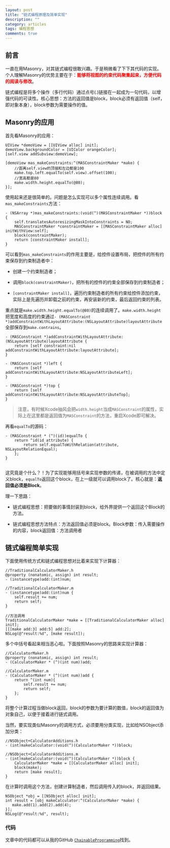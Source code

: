 ```yaml
---
layout: post
title: "链式编程原理及简单实现"
description: ""
category: articles
tags: 编程思想
comments: true
---
```



## 前言

一直在用Masonry，对其链式编程很敢兴趣。于是稍微看了下下其代码的实现。个人理解Masonry的优势主要在于：<font color="red">**能够将视图的约束代码聚集起来，方便代码的阅读与修改**</font>。

链式编程是将多个操作（多行代码）通过点号(.)链接在一起成为一句代码，以增强代码的可读性。核心思想：方法的返回值是block，block必须有返回值（self，即对象本身），block参数为需要操作的值。

## Masonry的应用

首先看Masonry的应用：

```objc
UIView *demoView = [[UIView alloc] init];
demoView.backgroundColor = [UIColor orangeColor];
[self.view addSubview:demoView];
    
[demoView mas_makeConstraints:^(MASConstraintMaker *make) {
    //距离self.view的顶端和左边都是100
    make.top.left.equalTo(self.view).offset(100);
    //宽高都是80
    make.width.height.equalTo(@80);
}];
```

使用起来还是很简单的。问题是怎么实现可以多个属性连续调用。看`mas_makeConstraints`方法：

```objc
- (NSArray *)mas_makeConstraints:(void(^)(MASConstraintMaker *))block {
    self.translatesAutoresizingMaskIntoConstraints = NO;
    MASConstraintMaker *constraintMaker = [[MASConstraintMaker alloc] initWithView:self];
    block(constraintMaker);
    return [constraintMaker install];
}
```

可以看到`mas_makeConstraints`的作用主要是，给控件设置布局，把控件的所有约束保存到约束制造者中：

- 创建一个约束制造者；

- 调用`block(constraintMaker)`，把所有的控件的约束全部保存到约束制造者；

- `[constraintMaker install]`，遍历约束制造者的所有约束给控件添加约束，实际上是先遍历并卸载之前的约束，再安装新的约束，最后返回约束的列表。

重点就是`make.width.height.equalTo(@80)`的连续调用了。`make.width.height`把宽度和高度的约束通过`- (MASConstraint *)addConstraintWithLayoutAttribute:(NSLayoutAttribute)layoutAttribute`全部保存到`make.contrains`。

```objc
- (MASConstraint *)addConstraintWithLayoutAttribute:(NSLayoutAttribute)layoutAttribute {
    return [self constraint:nil addConstraintWithLayoutAttribute:layoutAttribute];
}

- (MASConstraint *)left {
    return [self addConstraintWithLayoutAttribute:NSLayoutAttributeLeft];
}

- (MASConstraint *)top {
    return [self addConstraintWithLayoutAttribute:NSLayoutAttributeTop];
}
```

> 注意，有时候Xcode抽风会把`width.height`当成`MASConstraint`的属性，实际上在这里都是返回值为`MASConstraint`的方法，重启Xcode即可解决。

再看`equalTo`的源码：

```objc
- (MASConstraint * (^)(id))equalTo {
    return ^id(id attribute) {
        return self.equalToWithRelation(attribute, NSLayoutRelationEqual);
    };
}


```

这究竟是个什么？！为了实现能够用括号来实现参数的传递，在被调用的方法中定义block，`equalTo`返回这个block，在上一级就可以调用block了。核心就是：**返回值必须是Block**。

理一下思路：

- 链式编程思想：把要做的事情封装到block，给外界提供一个返回这个Block的方法。

- 链式编程思想方法特点：方法返回值必须是block。Block参数：传入需要操作的内容，block返回值：方法调用者

## 链式编程简单实现

下面使用传统方式和链式编程思想对比着来实现下计算器：

```objc
//TraditionalCalculatorMaker.h
@property (nonatomic, assign) int result;
- (instancetype)add:(int)num;

//TraditionalCalculatorMaker.m
- (instancetype)add:(int)num {
    self.result += num;
    return self;
}

//方法调用
TraditionalCalculatorMaker *make = [[TraditionalCalculatorMaker alloc] init];
[[[make add:3] add:5] add:2];
NSLog(@"result:%d", [make result]);
```

多个中括号看起来相当恶心啦。下面按照Masonry的思路来实现计算器：

```objc
//CalculatorMaker.h
@property (nonatomic, assign) int result;
- (CalculatorMaker * (^)(int num))add;

//CalculatorMaker.m
- (CalculatorMaker * (^)(int num))add {
    return ^(int num){
        self.result += num;
        return self;
    };
}
```

将整个计算过程当做block返回，block的参数为要计算的数值，block的返回值为对象自己，以便于接着进行链式调用。

当然，要实现类似Masonry的调用方式，必须要用分类实现，比如给NSObject添加分类：

```objc
//NSObject+CalculatorAdditions.h
- (int)makeCalculator:(void(^)(CalculatorMaker *))block;

//NSObject+CalculatorAdditions.m
- (int)makeCalculator:(void(^)(CalculatorMaker *))block {
    CalculatorMaker *make = [[CalculatorMaker alloc] init];
    block(make);
    return [make result];
}
```

在计算时调用这个方法，创建计算制造者，然后调用传入的block，并返回结果。

```objc
NSObject *obj = [[NSObject alloc] init];
int result = [obj makeCalculator:^(CalculatorMaker *make) {
   make.add(1).add(2).add(4);
}];
NSLog(@"result:%d", result);
```

### 代码
文章中的代码都可以从我的GitHub [`ChainableProgramming`](https://github.com/tonyh2021/ChainableProgramming)找到。



